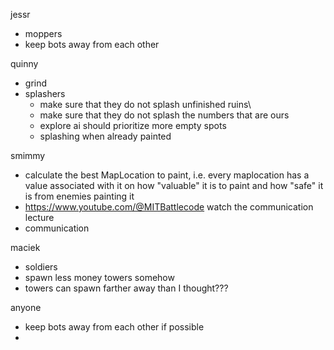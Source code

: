 jessr
- moppers
- keep bots away from each other

quinny
- grind
- splashers
  - make sure that they do not splash unfinished ruins\
  - make sure that they do not splash the numbers that are ours
  - explore ai should prioritize more empty spots
  - splashing when already painted

smimmy 
- calculate the best MapLocation to paint, i.e. every maplocation has a value associated with it on how "valuable" it is to paint and how "safe" it is from enemies painting it
- https://www.youtube.com/@MITBattlecode watch the communication lecture
- communication

maciek
- soldiers
- spawn less money towers somehow
- towers can spawn farther away than I thought???


anyone
- keep bots away from each other if possible
- 
